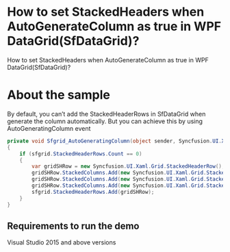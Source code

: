 # How to set StackedHeaders when AutoGenerateColumn as true in WPF DataGrid(SfDataGrid)?

How to set StackedHeaders when AutoGenerateColumn as true in WPF DataGrid(SfDataGrid)?

# About the sample

By default, you can’t add the StackedHeaderRows in SfDataGrid when generate the column automatically. But you can achieve this by using AutoGeneratingColumn event

```c#
private void Sfgrid_AutoGeneratingColumn(object sender, Syncfusion.UI.Xaml.Grid.AutoGeneratingColumnArgs e)
{
    if (sfgrid.StackedHeaderRows.Count == 0)
    {
        var gridSHRow = new Syncfusion.UI.Xaml.Grid.StackedHeaderRow();
        gridSHRow.StackedColumns.Add(new Syncfusion.UI.Xaml.Grid.StackedColumn { ChildColumns = "OrderID,CustomerID", HeaderText = "ID" });
        gridSHRow.StackedColumns.Add(new Syncfusion.UI.Xaml.Grid.StackedColumn { ChildColumns = "ProductName,OrderDate,Quantity,UnitPrice", HeaderText = "Order Details" });
        gridSHRow.StackedColumns.Add(new Syncfusion.UI.Xaml.Grid.StackedColumn { ChildColumns = "DeliveryDelay,ShipAddress,ContactNumber", HeaderText = "Delivery Details" });
        sfgrid.StackedHeaderRows.Add(gridSHRow);
    }
}   
```
## Requirements to run the demo
 Visual Studio 2015 and above versions
